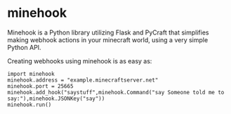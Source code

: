 # minehook

Minehook is a Python library utilizing Flask and PyCraft that simplifies making webhook actions in your minecraft world, using a very simple Python API.

Creating webhooks using minehook is as easy as:
~~~
import minehook
minehook.address = "example.minecraftserver.net"
minehook.port = 25665
minehook.add_hook("saystuff",minehook.Command("say Someone told me to say:"),minehook.JSONKey("say"))
minehook.run()
~~~